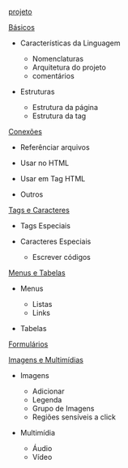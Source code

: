 [projeto](mais/projeto-cv-html-e-css/index.html)

[Básicos](notas/bahsico.md "Clique para ver o arquivo.md")

* Características da Linguagem

   - Nomenclaturas
   - Arquitetura do projeto
   - comentários

* Estruturas

   - Estrutura da página
   - Estrutura da tag

[Conexões](notas/conexomhes.md "Clique para ver o arquivo.md")

* Referênciar arquivos

* Usar no HTML

* Usar em Tag HTML

* Outros

[Tags e Caracteres](notas/tags-e-caracteres.md "Clique para ver o arquivo.md")

* Tags Especiais

* Caracteres Especiais

   - Escrever códigos

[Menus e Tabelas](notas/.md "Clique para ver o arquivo.md")

* Menus

   - Listas
   - Links

* Tabelas

[Formulários](notas/.md "Clique para ver o arquivo.md")

[Imagens e Multimídias](notas/.md "Clique para ver o arquivo.md")

* Imagens

   - Adicionar
   - Legenda
   - Grupo de Imagens
   - Regiões sensíveis a click

* Multimídia

   - Áudio
   - Vídeo
